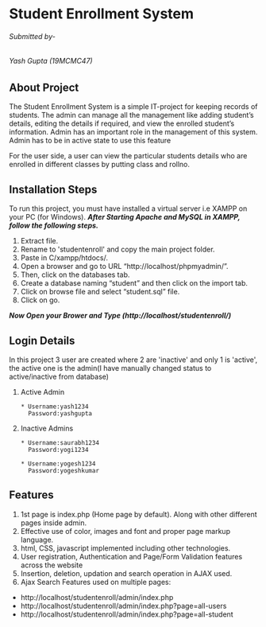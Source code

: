 #  Student Enrollment System
###### Submitted by-
###### Yash Gupta (19MCMC47)

## About Project 
The Student Enrollment System is a simple IT-project for keeping records of students. The admin can manage all the management like adding student’s details, editing the details if required, and view the enrolled student’s information. Admin has an important role in the management of this system. Admin has to be in active state to use this feature

For the user side, a user can view the particular students details who are enrolled in different classes by putting class and rollno.

## Installation Steps
To run this project, you must have installed a virtual server i.e XAMPP on your PC (for Windows). 
***After Starting Apache and MySQL in XAMPP, follow the following steps.***

1. Extract file.
2. Rename to 'studentenroll' and copy the main project folder.
3. Paste in C/xampp/htdocs/.
4. Open a browser and go to URL “http://localhost/phpmyadmin/”.
5. Then, click on the databases tab.
6. Create a database naming “student” and then click on the import tab.
7. Click on browse file and select “student.sql” file.
8. Click on go.

***Now Open your Brower and Type (http://localhost/studentenroll/)***

## Login Details
In this project 3 user are created where 2 are 'inactive' and only 1 is 'active', the active one is the admin(I have manually changed status to active/inactive from database)
1. Active Admin

       * Username:yash1234
         Password:yashgupta

2. Inactive Admins

       * Username:saurabh1234
         Password:yogi1234

       * Username:yogesh1234
         Password:yogeshkumar
## Features
1. 1st page is index.php (Home page by default). Along with other different pages inside admin.
2. Effective use of color, images and font and proper page markup language.
3. html, CSS, javascript implemented including other technologies.
4. User registration, Authentication and Page/Form Validation features across the website
5. Insertion, deletion, updation and search operation in AJAX used.
6. Ajax Search Features used on multiple pages:         
* http://localhost/studentenroll/admin/index.php
* http://localhost/studentenroll/admin/index.php?page=all-users
* http://localhost/studentenroll/admin/index.php?page=all-student
 









